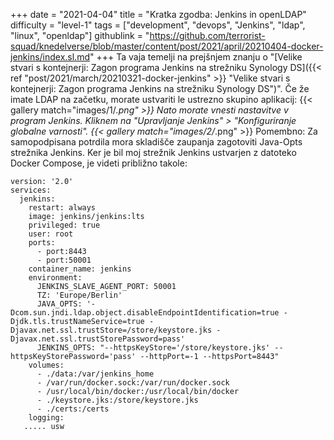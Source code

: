+++
date = "2021-04-04"
title = "Kratka zgodba: Jenkins in openLDAP"
difficulty = "level-1"
tags = ["development", "devops", "Jenkins", "ldap", "linux", "openldap"]
githublink = "https://github.com/terrorist-squad/knedelverse/blob/master/content/post/2021/april/20210404-docker-jenkins/index.sl.md"
+++
Ta vaja temelji na prejšnjem znanju o "[Velike stvari s kontejnerji: Zagon programa Jenkins na strežniku Synology DS]({{< ref "post/2021/march/20210321-docker-jenkins" >}} "Velike stvari s kontejnerji: Zagon programa Jenkins na strežniku Synology DS")". Če že imate LDAP na začetku, morate ustvariti le ustrezno skupino aplikacij:
{{< gallery match="images/1/*.png" >}}
Nato morate vnesti nastavitve v program Jenkins. Kliknem na "Upravljanje Jenkins" > "Konfiguriranje globalne varnosti".
{{< gallery match="images/2/*.png" >}}
Pomembno: Za samopodpisana potrdila mora skladišče zaupanja zagotoviti Java-Opts strežnika Jenkins. Ker je bil moj strežnik Jenkins ustvarjen z datoteko Docker Compose, je videti približno takole:
```
version: '2.0'
services:
  jenkins:
    restart: always
    image: jenkins/jenkins:lts
    privileged: true
    user: root
    ports:
      - port:8443
      - port:50001
    container_name: jenkins
    environment:
      JENKINS_SLAVE_AGENT_PORT: 50001
      TZ: 'Europe/Berlin'
      JAVA_OPTS: '-Dcom.sun.jndi.ldap.object.disableEndpointIdentification=true -Djdk.tls.trustNameService=true -Djavax.net.ssl.trustStore=/store/keystore.jks -Djavax.net.ssl.trustStorePassword=pass'
      JENKINS_OPTS: "--httpsKeyStore='/store/keystore.jks' --httpsKeyStorePassword='pass' --httpPort=-1 --httpsPort=8443"
    volumes:
      - ./data:/var/jenkins_home
      - /var/run/docker.sock:/var/run/docker.sock
      - /usr/local/bin/docker:/usr/local/bin/docker
      - ./keystore.jks:/store/keystore.jks
      - ./certs:/certs
    logging:
   ..... usw

   ```
